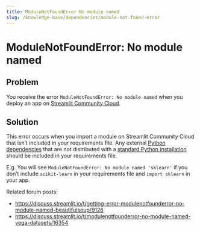 ```yaml
---
title: ModuleNotFoundError No module named
slug: /knowledge-base/dependencies/module-not-found-error
---
```


# ModuleNotFoundError: No module named

## Problem

You receive the error `ModuleNotFoundError: No module named` when you deploy an app on [Streamlit Community Cloud](https://streamlit.io/cloud).

## Solution

This error occurs when you import a module on Streamlit Community Cloud that isn’t included in your requirements file. Any external [Python dependencies](/streamlit-community-cloud/get-started/deploy-an-app/app-dependencies#add-python-dependencies) that are not distributed with a [standard Python installation](https://docs.python.org/3/py-modindex.html) should be included in your requirements file.

E.g. You will see `ModuleNotFoundError: No module named 'sklearn'` if you don’t include `scikit-learn` in your requirements file and `import sklearn` in your app.

Related forum posts:

- https://discuss.streamlit.io/t/getting-error-modulenotfounderror-no-module-named-beautifulsoup/9126
- https://discuss.streamlit.io/t/modulenotfounderror-no-module-named-vega-datasets/16354
